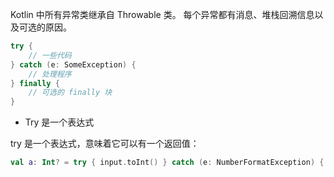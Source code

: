 Kotlin 中所有异常类继承自 Throwable 类。 每个异常都有消息、堆栈回溯信息以及可选的原因。

```kotlin 
try {
    // 一些代码
} catch (e: SomeException) {
    // 处理程序
} finally {
    // 可选的 finally 块
}
```

- Try 是一个表达式

try 是一个表达式，意味着它可以有一个返回值： 

```kotlin 
val a: Int? = try { input.toInt() } catch (e: NumberFormatException) { null }